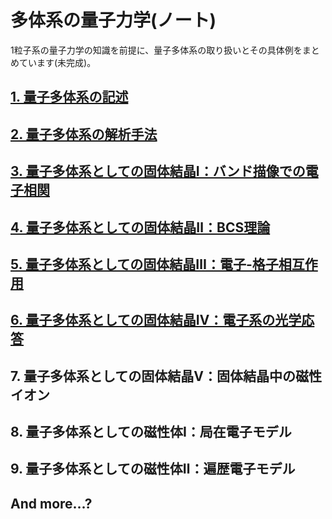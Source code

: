 # 多体系の量子力学(ノート)
1粒子系の量子力学の知識を前提に、量子多体系の取り扱いとその具体例をまとめています(未完成)。

## [1. 量子多体系の記述](/manybody-qm_Chap1.md)

## [2. 量子多体系の解析手法](/manybody-qm_Chap2.md)

## [3. 量子多体系としての固体結晶Ⅰ：バンド描像での電子相関](/manybody-qm_Chap3.md)

## [4. 量子多体系としての固体結晶Ⅱ：BCS理論](/manybody-qm_Chap4.md)

## [5. 量子多体系としての固体結晶Ⅲ：電子-格子相互作用](/manybody-qm_Chap5.md)

## [6. 量子多体系としての固体結晶Ⅳ：電子系の光学応答](/manybody-qm_Chap6.md)

## 7. 量子多体系としての固体結晶Ⅴ：固体結晶中の磁性イオン

## 8. 量子多体系としての磁性体Ⅰ：局在電子モデル

## 9. 量子多体系としての磁性体Ⅱ：遍歴電子モデル

## And more...?
